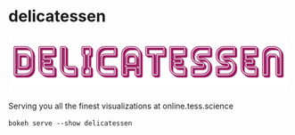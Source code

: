 # delicatessen

<p align="center">
  <img width = "500" src="./deli_logo_med_res.gif"/>
</p>

Serving you all the finest visualizations at online.tess.science

```
bokeh serve --show delicatessen
```